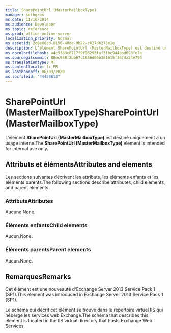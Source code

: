 ```yaml
---
title: SharePointUrl (MasterMailboxType)
manager: sethgros
ms.date: 11/16/2014
ms.audience: Developer
ms.topic: reference
ms.prod: office-online-server
localization_priority: Normal
ms.assetid: 2c0e86ed-8156-48de-9b22-c627db273e1e
description: L’élément SharePointUrl (MasterMailboxType) est destiné uniquement à un usage interne.
ms.openlocfilehash: a4c9f83c8717f9f96293faf3fbc944bad693fe7a
ms.sourcegitcommit: 88ec988f2bb67c1866d06b361615f3674a24e795
ms.translationtype: MT
ms.contentlocale: fr-FR
ms.lasthandoff: 06/03/2020
ms.locfileid: "44458613"
---
```

# <a name="sharepointurl-mastermailboxtype"></a><span data-ttu-id="a0a70-103">SharePointUrl (MasterMailboxType)</span><span class="sxs-lookup"><span data-stu-id="a0a70-103">SharePointUrl (MasterMailboxType)</span></span>

<span data-ttu-id="a0a70-104">L’élément **SharePointUrl (MasterMailboxType)** est destiné uniquement à un usage interne.</span><span class="sxs-lookup"><span data-stu-id="a0a70-104">The **SharePointUrl (MasterMailboxType)** element is intended for internal use only.</span></span> 

## <a name="attributes-and-elements"></a><span data-ttu-id="a0a70-105">Attributs et éléments</span><span class="sxs-lookup"><span data-stu-id="a0a70-105">Attributes and elements</span></span>

<span data-ttu-id="a0a70-106">Les sections suivantes décrivent les attributs, les éléments enfants et les éléments parents.</span><span class="sxs-lookup"><span data-stu-id="a0a70-106">The following sections describe attributes, child elements, and parent elements.</span></span>
  
### <a name="attributes"></a><span data-ttu-id="a0a70-107">Attributs</span><span class="sxs-lookup"><span data-stu-id="a0a70-107">Attributes</span></span>

<span data-ttu-id="a0a70-108">Aucune.</span><span class="sxs-lookup"><span data-stu-id="a0a70-108">None.</span></span>
  
### <a name="child-elements"></a><span data-ttu-id="a0a70-109">Éléments enfants</span><span class="sxs-lookup"><span data-stu-id="a0a70-109">Child elements</span></span>

<span data-ttu-id="a0a70-110">Aucun.</span><span class="sxs-lookup"><span data-stu-id="a0a70-110">None.</span></span>
  
### <a name="parent-elements"></a><span data-ttu-id="a0a70-111">Éléments parents</span><span class="sxs-lookup"><span data-stu-id="a0a70-111">Parent elements</span></span>

<span data-ttu-id="a0a70-112">Aucun.</span><span class="sxs-lookup"><span data-stu-id="a0a70-112">None.</span></span>
  
## <a name="remarks"></a><span data-ttu-id="a0a70-113">Remarques</span><span class="sxs-lookup"><span data-stu-id="a0a70-113">Remarks</span></span>

<span data-ttu-id="a0a70-114">Cet élément est une nouveauté d'Exchange Server 2013 Service Pack 1 (SP1).</span><span class="sxs-lookup"><span data-stu-id="a0a70-114">This element was introduced in Exchange Server 2013 Service Pack 1 (SP1).</span></span>
  
<span data-ttu-id="a0a70-115">Le schéma qui décrit cet élément se trouve dans le répertoire virtuel IIS qui héberge les services web Exchange.</span><span class="sxs-lookup"><span data-stu-id="a0a70-115">The schema that describes this element is located in the IIS virtual directory that hosts Exchange Web Services.</span></span>
  

